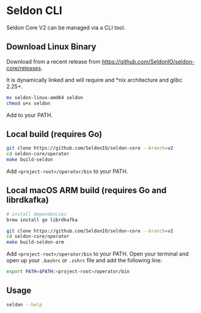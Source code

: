 # Seldon CLI

Seldon Core V2 can be managed via a CLI tool.

## Download Linux Binary

Download from a recent release from https://github.com/SeldonIO/seldon-core/releases.

It is dynamically linked and will require and *nix architecture and glibc 2.25+.

```sh
mv seldon-linux-amd64 seldon
chmod u+x seldon
```

Add to your PATH.

## Local build (requires Go)

```bash
git clone https://github.com/SeldonIO/seldon-core --branch=v2
cd seldon-core/operator
make build-seldon
```

Add `<project-root>/operator/bin` to your PATH.

## Local macOS ARM build (requires Go and librdkafka)

```bash
# install dependencies
brew install go librdkafka
```

```bash
git clone https://github.com/SeldonIO/seldon-core --branch=v2
cd seldon-core/operator
make build-seldon-arm
```

Add `<project-root>/operator/bin` to your PATH. Open your terminal and open up your `.bashrc` or
`.zshrc` file and add the following line:

```sh
export PATH=$PATH:<project-root>/operator/bin
```

## Usage

```sh
seldon --help
```
